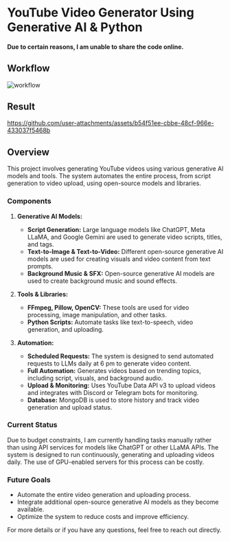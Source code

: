 
# YouTube Video Generator Using Generative AI & Python

#### Due to certain reasons, I am unable to share the code online.
## Workflow
![workflow](https://github.com/user-attachments/assets/9e115c28-d1b4-404b-b87c-836155f6888a)
## Result
https://github.com/user-attachments/assets/b54f51ee-cbbe-48cf-966e-433037f5468b

## Overview

This project involves generating YouTube videos using various generative AI models and tools. The system automates the entire process, from script generation to video upload, using open-source models and libraries.

### Components

1. **Generative AI Models:**
   - **Script Generation:** Large language models like ChatGPT, Meta LLaMA, and Google Gemini are used to generate video scripts, titles, and tags.
   - **Text-to-Image & Text-to-Video:** Different open-source generative AI models are used for creating visuals and video content from text prompts.
   - **Background Music & SFX:** Open-source generative AI models are used to create background music and sound effects.

2. **Tools & Libraries:**
   - **FFmpeg, Pillow, OpenCV:** These tools are used for video processing, image manipulation, and other tasks.
   - **Python Scripts:** Automate tasks like text-to-speech, video generation, and uploading.

3. **Automation:**
   - **Scheduled Requests:** The system is designed to send automated requests to LLMs daily at 6 pm to generate video content.
   - **Full Automation:** Generates videos based on trending topics, including script, visuals, and background audio.
   - **Upload & Monitoring:** Uses YouTube Data API v3 to upload videos and integrates with Discord or Telegram bots for monitoring.
   - **Database:** MongoDB is used to store history and track video generation and upload status.

### Current Status

Due to budget constraints, I am currently handling tasks manually rather than using API services for models like ChatGPT or other LLaMA APIs. The system is designed to run continuously, generating and uploading videos daily. The use of GPU-enabled servers for this process can be costly.

### Future Goals

- Automate the entire video generation and uploading process.
- Integrate additional open-source generative AI models as they become available.
- Optimize the system to reduce costs and improve efficiency.

For more details or if you have any questions, feel free to reach out directly.
